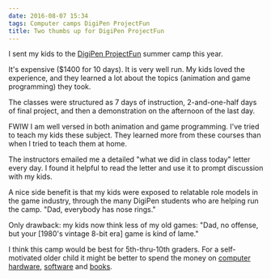 ```yaml
---
date: 2016-08-07 15:34
tags: Computer camps DigiPen ProjectFun
title: Two thumbs up for DigiPen ProjectFun
---
```


I sent my kids to the [DigiPen ProjectFun](https://projectfun.digipen.edu/)
summer camp this year.

It's expensive ($1400 for 10 days). It is very well run. My kids loved the
experience, and they learned a lot about the topics (animation and game
programming) they took.

The classes were structured as 7 days of instruction, 2-and-one-half days of
final project, and then a demonstration on the afternoon of the last day.

FWIW I am well versed in both animation and game programming. I've tried to
teach my kids these subject. They learned more from these courses than when I
tried to teach them at home.

The instructors emailed me a detailed "what we did in class today" letter
every day. I found it helpful to read the letter and use it to prompt
discussion with my kids.

A nice side benefit is that my kids were exposed to relatable role models in
the game industry, through the many DigiPen students who are helping run the
camp. "Dad, everybody has nose rings."

Only drawback: my kids now think less of my old games: "Dad, no offense, but
your [1980's vintage 8-bit era] game is kind of lame."

I think this camp would be best for 5th-thru-10th graders. For a self-
motivated older child it might be better to spend the money on
[computer hardware](https://www.htcvive.com/us/),
[software](https://pixologic.com/) and
[books](http://gameprogrammingpatterns.com/).
